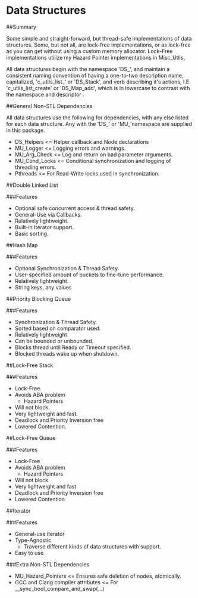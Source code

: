 # Data Structures

##Summary

Some simple and straight-forward, but thread-safe implementations of data structures. Some, but not all, are lock-free implementations, or as lock-free as you can get without using a custom memory allocator. Lock-Free implementations utilize my Hazard Pointer implementations in Misc_Utils.

All data structures begin with the namespace 'DS_', and maintain a consistent naming convention of having a one-to-two description name, capitalized, 'c_utils_list_' or 'DS_Stack', and verb describing it's actions, I.E 'c_utils_list_create' or 'DS_Map_add', which is in lowercase to contrast with the namespace and descriptor .

##General Non-STL Dependencies

All data structures use the following for dependencies, with any else listed for each data structure. Any with the 'DS_' or 'MU_'namespace are supplied in this package.

* DS_Helpers <= Helper callback and Node declarations
* MU_Logger <= Logging errors and warnings.
* MU_Arg_Check <= Log and return on bad parameter arguments.
* MU_Cond_Locks <= Conditional synchronization and logging of threading errors.
* Pthreads <= For Read-Write locks used in synchronization.

##Double Linked List

###Features

* Optional safe concurrent access & thread safety.
* General-Use via Callbacks.
* Relatively lightweight.
* Built-in Iterator support.
* Basic sorting.

##Hash Map

###Features

* Optional Synchronization & Thread Safety.
* User-specified amount of buckets to fine-tune performance.
* Relatively lightweight.
* String keys, any values

##Priority Blocking Queue

###Features

* Synchronization & Thread Safety.
* Sorted based on comparator used.
* Relatively lightweight
* Can be bounded or unbounded.
* Blocks thread until Ready or Timeout specified.
* Blocked threads wake up when shutdown.

##Lock-Free Stack

###Features

* Lock-Free.
* Avoids ABA problem
    - Hazard Pointers
* Will not block.
* Very lightweight and fast.
* Deadlock and Priority Inversion free
* Lowered Contention.

##Lock-Free Queue

###Features

* Lock-Free
* Avoids ABA problem
    - Hazard Pointers
* Will not block
* Very lightweight and fast
* Deadlock and Priority Inversion free
* Lowered Contention

##Iterator

###Features

* General-use iterator
* Type-Agnostic
    - Traverse different kinds of data structures with support.
* Easy to use.

###Extra Non-STL Dependencies

* MU_Hazard_Pointers <= Ensures safe deletion of nodes, atomically.
* GCC and Clang compiler attributes <= For __sync_bool_compare_and_swap(...)

